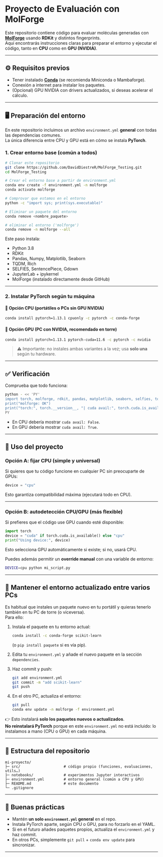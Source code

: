 # Proyecto de Evaluación con MolForge

Este repositorio contiene código para evaluar moléculas generadas con **[MolForge](https://github.com/knu-lcbc/MolForge)** usando **RDKit** y distintos fingerprints.  
Aquí encontrarás instrucciones claras para preparar el entorno y ejecutar el código, tanto en **CPU** como en **GPU (NVIDIA)**.

---

## ⚙️ Requisitos previos

- Tener instalado **[Conda](https://docs.conda.io/en/latest/miniconda.html)** (se recomienda Miniconda o Mambaforge).
- Conexión a internet para instalar los paquetes.
- (Opcional) GPU NVIDIA con drivers actualizados, si deseas acelerar el cálculo.

---

## 🖥️ Preparación del entorno

En este repositorio incluimos un archivo `environment.yml` **general** con todas las dependencias comunes.  
La única diferencia entre CPU y GPU está en cómo se instala **PyTorch**.

### 1. Crear entorno base (común a todos)
```bash
# Clonar este repositorio
git clone https://github.com/DavidDiestreR/MolForge_Testing.git
cd MolForge_Testing

# Crear el entorno base a partir de environment.yml
conda env create -f environment.yml -n molforge
conda activate molforge

# Comprovar que estamos en el entorno
python -c "import sys; print(sys.executable)"

# Eliminar un paquete del entorno
conda remove <nombre_paquete>

# eliminar el entorno ('molforge')
conda remove -n molforge --all

```

Este paso instala:
- Python 3.8
- RDKit
- Pandas, Numpy, Matplotlib, Seaborn
- TQDM, Rich
- SELFIES, SentencePiece, Gdown
- JupyterLab + ipykernel
- MolForge (instalado directamente desde GitHub)

---

### 2. Instalar PyTorch según tu máquina

#### 🔹 Opción CPU (portátiles o PCs sin GPU NVIDIA)
```bash
conda install pytorch=1.13.1 cpuonly -c pytorch -c conda-forge
```

#### 🔹 Opción GPU (PC con NVIDIA, recomendado en torre)
```bash
conda install pytorch=1.13.1 pytorch-cuda=11.6 -c pytorch -c nvidia
```

> ⚠️ Importante: no instales ambas variantes a la vez; usa **solo una** según tu hardware.

---

## ✅ Verificación

Comprueba que todo funciona:

```bash
python - << 'PY'
import torch, molforge, rdkit, pandas, matplotlib, seaborn, selfies, tqdm, sentencepiece, gdown, rich
print("molforge: OK")
print("torch:", torch.__version__, "| cuda avail:", torch.cuda.is_available())
PY
```

- En CPU debería mostrar `cuda avail: False`.  
- En GPU debería mostrar `cuda avail: True`.

---

## 🚀 Uso del proyecto

### Opción A: fijar CPU (simple y universal)
Si quieres que tu código funcione en cualquier PC sin preocuparte de GPUs:
```python
device = "cpu"
```

Esto garantiza compatibilidad máxima (ejecutará todo en CPU).  

---

### Opción B: autodetección CPU/GPU (más flexible)
Si prefieres que el código use GPU cuando esté disponible:
```python
import torch
device = "cuda" if torch.cuda.is_available() else "cpu"
print("Using device:", device)
```

Esto selecciona GPU automáticamente si existe; si no, usará CPU.  

Puedes además permitir un **override manual** con una variable de entorno:
```bash
DEVICE=cpu python mi_script.py
```

---

## 🔄 Mantener el entorno actualizado entre varios PCs

Es habitual que instales un paquete nuevo en tu portátil y quieras tenerlo también en tu PC de torre (o viceversa).  
Para ello:

1. Instala el paquete en tu entorno actual:
   ```bash
   conda install -c conda-forge scikit-learn
   ```
   (o `pip install paquete` si es vía pip).

2. Edita tu `environment.yml` y añade el nuevo paquete en la sección `dependencies`.

3. Haz commit y push:
   ```bash
   git add environment.yml
   git commit -m "add scikit-learn"
   git push
   ```

4. En el otro PC, actualiza el entorno:
   ```bash
   git pull
   conda env update -n molforge -f environment.yml
   ```

👉 Esto instalará **solo los paquetes nuevos o actualizados**.  
**No reinstalará PyTorch** porque en este `environment.yml` no está incluido: lo instalamos a mano (CPU o GPU) en cada máquina.

---

## 📂 Estructura del repositorio

```
mi-proyecto/
├─ src/                    # código propio (funciones, evaluaciones, utils…)
├─ notebooks/              # experimentos Jupyter interactivos
├─ environment.yml         # entorno general (común a CPU y GPU)
├─ README.md               # este documento
└─ .gitignore
```

---

## 🔄 Buenas prácticas

- Mantén **un solo `environment.yml` general** en el repo.  
- Instala PyTorch aparte, según CPU o GPU, para no forzarlo en el YAML.  
- Si en el futuro añades paquetes propios, actualiza el `environment.yml` y haz commit.  
- En otros PCs, simplemente `git pull` + `conda env update` para sincronizar.

---
